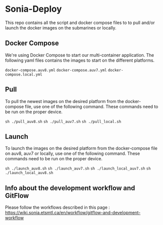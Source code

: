 # Sonia-Deploy

This repo contains all the script and docker compose files to to pull and/or launch the docker images on the submarines or locally.

## Docker Compose

We're using Docker Compose to start our multi-container application. The following yaml files contains the images to start on the different platforms. 

`docker-compose.auv8.yml`
`docker-compose.auv7.yml`
`docker-compose.local.yml`

## Pull

To pull the newest images on the desired platform from the docker-compose file, use one of the following command. These commands need to be run on the proper device.

`sh ./pull_auv8.sh`
`sh ./pull_auv7.sh`
`sh ./pull_local.sh`

## Launch

To launch the images on the desired platform from the docker-compose file on auv8, auv7 or locally, use one of the following command. These commands need to be run on the proper device.

`sh ./launch_auv8.sh`
`sh ./launch_auv7.sh`
`sh ./launch_local_auv7.sh`
`sh ./launch_local_auv8.sh`

## Info about the development workflow and GitFlow

Please follow the workflows described in this page : https://wiki.sonia.etsmtl.ca/en/workflow/gitflow-and-development-workflow
